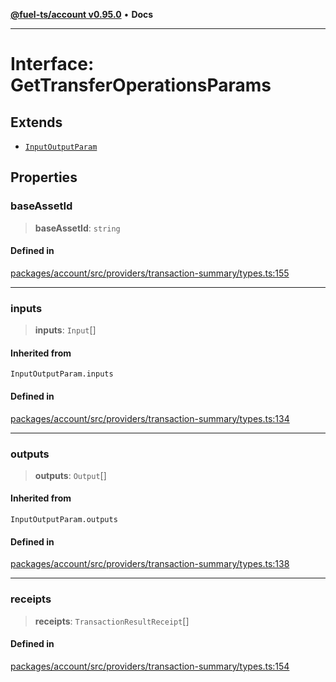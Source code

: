 [**@fuel-ts/account v0.95.0**](../index.md) • **Docs**

***

# Interface: GetTransferOperationsParams

## Extends

- [`InputOutputParam`](../index.md#inputoutputparam)

## Properties

### baseAssetId

> **baseAssetId**: `string`

#### Defined in

[packages/account/src/providers/transaction-summary/types.ts:155](https://github.com/FuelLabs/fuels-ts/blob/520f93c51eb523e7de0fb66083fca60997ac2db5/packages/account/src/providers/transaction-summary/types.ts#L155)

***

### inputs

> **inputs**: `Input`[]

#### Inherited from

`InputOutputParam.inputs`

#### Defined in

[packages/account/src/providers/transaction-summary/types.ts:134](https://github.com/FuelLabs/fuels-ts/blob/520f93c51eb523e7de0fb66083fca60997ac2db5/packages/account/src/providers/transaction-summary/types.ts#L134)

***

### outputs

> **outputs**: `Output`[]

#### Inherited from

`InputOutputParam.outputs`

#### Defined in

[packages/account/src/providers/transaction-summary/types.ts:138](https://github.com/FuelLabs/fuels-ts/blob/520f93c51eb523e7de0fb66083fca60997ac2db5/packages/account/src/providers/transaction-summary/types.ts#L138)

***

### receipts

> **receipts**: `TransactionResultReceipt`[]

#### Defined in

[packages/account/src/providers/transaction-summary/types.ts:154](https://github.com/FuelLabs/fuels-ts/blob/520f93c51eb523e7de0fb66083fca60997ac2db5/packages/account/src/providers/transaction-summary/types.ts#L154)
